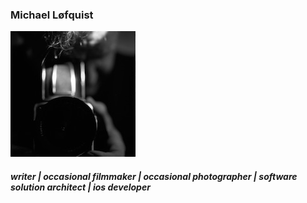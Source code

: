 

### Michael Løfquist


![Image](/images/me-myself-I.jpg) 


##### writer | occasional filmmaker | occasional photographer | software solution architect | ios developer

